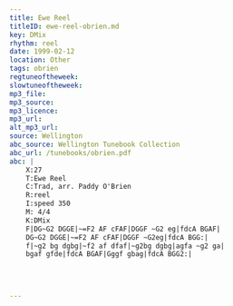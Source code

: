 ```yaml
---
title: Ewe Reel
titleID: ewe-reel-obrien.md
key: DMix
rhythm: reel
date: 1999-02-12
location: Other
tags: obrien
regtuneoftheweek:
slowtuneoftheweek:
mp3_file:
mp3_source:
mp3_licence:
mp3_url:
alt_mp3_url:
source: Wellington
abc_source: Wellington Tunebook Collection
abc_url: /tunebooks/obrien.pdf
abc: |
    X:27
    T:Ewe Reel
    C:Trad, arr. Paddy O'Brien
    R:reel
    I:speed 350
    M: 4/4
    K:DMix
    F|DG~G2 DGGE|~=F2 AF cFAF|DGGF ~G2 eg|fdcA BGAF|
    DG~G2 DGGE|~=F2 AF cFAF|DGGF ~G2eg|fdcA BGG:|
    f|~g2 bg dgbg|~f2 af dfaf|~g2bg dgbg|agfa ~g2 ga|
    bgaf gfde|fdcA BGAF|Gggf gbag|fdcA BGG2:|
    
    
    

---
```

